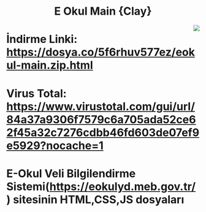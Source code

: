 <h1 align="center">E Okul Main {Clay}</h1>
<img src="https://i.hizliresim.com/ekur9b2.png" align="right" />

# İndirme Linki: https://dosya.co/5f6rhuv577ez/eokul-main.zip.html
# Virus Total: https://www.virustotal.com/gui/url/84a37a9306f7579c6a705ada52ce62f45a32c7276cdbb46fd603de07ef9e5929?nocache=1
# E-Okul Veli Bilgilendirme Sistemi(https://eokulyd.meb.gov.tr/) sitesinin HTML,CSS,JS dosyaları
